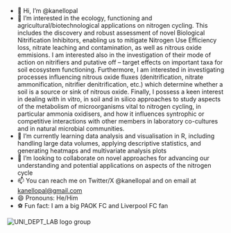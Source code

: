 - 👋 Hi, I’m @kanellopal
- 👀 I’m interested in the ecology, functioning and agricultural/biotechnological applications on nitrogen cycling. This includes the discovery and robust assessment of novel Biological Nitrification Inhibitors,
enabling us to mitigate Nitrogen Use Efficiency loss, nitrate leaching and contamination, as well as nitrous oxide emmisions. I am interested also in the investigation of their mode of action on nitrifiers and putative off – target effects on important taxa for soil ecosystem functioning. 
Furthermore, I am interested in investigating processes influencing nitrous oxide fluxes (denitrification, nitrate ammonification, nitrifier denitrification, etc.) which determine whether a soil is a source or
sink of nitrous oxide.
Finally, I possess a keen interest in dealing with in vitro, in soil and in silico approaches to study aspects of the metabolism of microorganisms vital to nitrogen cycling, in particular ammonia oxidisers, 
and how it influences syntrophic or competitive interactions with other members in laboratory co-cultures and in natural microbial communities.  
- 🌱 I’m currently learning data analysis and visualisation in R, including handling large data volumes, applying descriptive statistics, and generating heatmaps and multivariate analysis plots
- 💞️ I’m looking to collaborate on novel approaches for advancing our understanding and potential applications on aspects of the nitrogen cycle
- 📫 You can reach me on Twitter/X @kanellopal and on email at kanellopal@gmail.com
- 😄 Pronouns: He/Him
- ⚽ Fun fact: I am a big PAOK FC and Liverpool FC fan

![UNI_DEPT_LAB logo group](https://github.com/user-attachments/assets/7479a91d-7aa5-43b5-98a5-c67b7b11c4d5)

<!---
kanellopal/kanellopal is a ✨ special ✨ repository because its `README.md` (this file) appears 
on your GitHub profile.
You can click the Preview link to take a look at your changes.
--->

